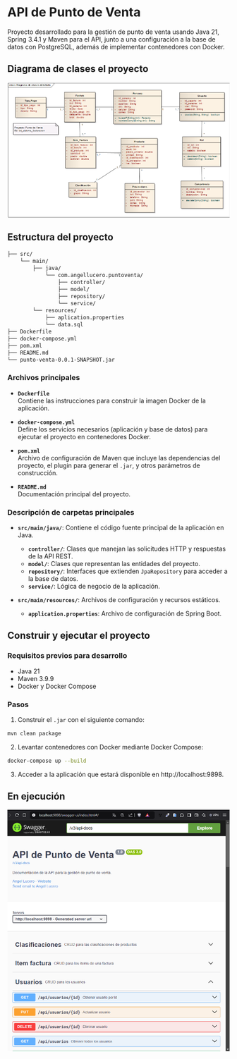 # API de Punto de Venta

Proyecto desarrollado para la gestión de punto de venta usando Java 21, Spring 3.4.1 y Maven para el API, junto a una 
configuración a la base de datos con PostgreSQL, además de implementar contenedores con Docker.

## Diagrama de clases el proyecto

![Diagrama de clases](/images/diagrama.png)

## Estructura del proyecto

```
├── src/ 
    └── main/
        ├── java/
            └── com.angellucero.puntoventa/
                ├── controller/
                ├── model/
                ├── repository/
                └── service/
        └── resources/
            ├── aplication.properties
            └── data.sql
├── Dockerfile 
├── docker-compose.yml 
├── pom.xml
├── README.md
└── punto-venta-0.0.1-SNAPSHOT.jar
```

### Archivos principales

- **`Dockerfile`**  
  Contiene las instrucciones para construir la imagen Docker de la aplicación.

- **`docker-compose.yml`**  
  Define los servicios necesarios (aplicación y base de datos) para ejecutar el proyecto en contenedores Docker.

- **`pom.xml`**  
  Archivo de configuración de Maven que incluye las dependencias del proyecto, el plugin para generar el `.jar`, y otros parámetros de construcción.

- **`README.md`**  
  Documentación principal del proyecto.

### Descripción de carpetas principales

- **`src/main/java/`**: Contiene el código fuente principal de la aplicación en Java.
  - **`controller/`**: Clases que manejan las solicitudes HTTP y respuestas de la API REST.
  - **`model/`**: Clases que representan las entidades del proyecto.
  - **`repository/`**: Interfaces que extienden `JpaRepository` para acceder a la base de datos.
  - **`service/`**: Lógica de negocio de la aplicación.

- **`src/main/resources/`**: Archivos de configuración y recursos estáticos.
  - **`application.properties`**: Archivo de configuración de Spring Boot.

## Construir y ejecutar el proyecto

### Requisitos previos para desarrollo

- Java 21
- Maven 3.9.9
- Docker y Docker Compose

### Pasos

1. Construir el `.jar` con el siguiente comando:

```bash
mvn clean package
```

2. Levantar contenedores con Docker mediante Docker Compose:

```bash
docker-compose up --build
```

3. Acceder a la aplicación que estará disponible en http://localhost:9898.




## En ejecución

![API con Swagger](/images/swagger.png)